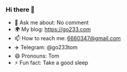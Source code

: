### Hi there 👋

- 💬 Ask me about: No comment
- 🌍 My blog: https://go233.com
- 📫 How to reach me: 6660347@gmail.com
- ✈️ Telegram: @go233tom
- 😄 Pronouns: Tom
- ⚡ Fun fact: Take a good sleep
